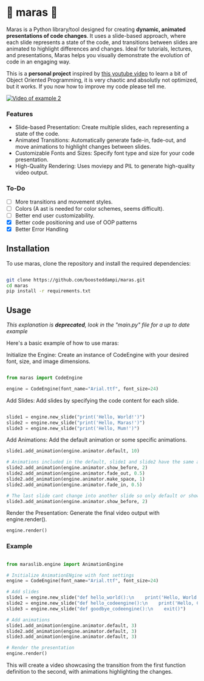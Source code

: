 # 🎥 maras 🎥

Maras is a Python library/tool designed for creating **dynamic, animated presentations of code changes**. It uses a slide-based approach, where each slide represents a state of the code, and transitions between slides are animated to highlight differences and changes. Ideal for tutorials, lectures, and presentations, Maras helps you visually demonstrate the evolution of code in an engaging way.

This is a **personal project** inspired by [this youtube video](https://www.youtube.com/watch?v=OXk6Eabu7uM&t=184s) to learn a bit of Object Oriented Programming, it is very chaotic and absolutly not optimized, but it works.
If you now how to improve my code please tell me.

[![Video of example 2](https://img.youtube.com/vi/CEFrvcNPkoU/hqdefault.jpg)](https://www.youtube.com/embed/CEFrvcNPkoU)

### Features

- Slide-based Presentation: Create multiple slides, each representing a state of the code.
- Animated Transitions: Automatically generate fade-in, fade-out, and move animations to highlight changes between slides.
- Customizable Fonts and Sizes: Specify font type and size for your code presentation.
- High-Quality Rendering: Uses moviepy and PIL to generate high-quality video output.

### To-Do

- [ ] More transitions and movement styles.
- [ ] Colors (A ast is needed for color schemes, seems difficult).
- [ ] Better end user customizability.
- [x] Better code positioning and use of OOP patterns
- [x] Better Error Handling

## Installation

To use maras, clone the repository and install the required dependencies:

```bash

git clone https://github.com/boosteddampi/maras.git
cd maras
pip install -r requirements.txt
```

## Usage

_This explanation is **deprecated**, look in the "main.py" file for a up to date example_

Here's a basic example of how to use maras:

Initialize the Engine: Create an instance of CodeEngine with your desired font, size, and image dimensions.

```python

from maras import CodeEngine

engine = CodeEngine(font_name="Arial.ttf", font_size=24)
```
Add Slides: Add slides by specifying the code content for each slide.

```python

slide1 = engine.new_slide("print('Hello, World!')")
slide2 = engine.new_slide("print('Hello, Maras!')")
slide3 = engine.new_slide("print('Hello, Mum!')")
```
Add Animations: Add the default animation or some specific animations.

```python
slide1.add_animation(engine.animator.default, 10)

# Animations included in the default, slide1 and slide2 have the same animations
slide2.add_animation(engine.animator.show_before, 2)
slide2.add_animation(engine.animator.fade_out, 0.5)
slide2.add_animation(engine.animator.make_space, 1)
slide2.add_animation(engine.animator.fade_in, 0.5)

# The last slide cant change into another slide so only default or show_before is usefull.
slide3.add_animation(engine.animator.show_before, 2)
```
Render the Presentation: Generate the final video output with engine.render().

```python
engine.render()
```
### Example

```python

from maraslib.engine import AnimationEngine

# Initialize AnimationENgine with font settings
engine = CodeEngine(font_name="Arial.ttf", font_size=24)

# Add slides
slide1 = engine.new_slide("def hello_world():\n    print('Hello, World!')")
slide2 = engine.new_slide("def hello_codeengine():\n    print('Hello, CodeEngine!')")
slide3 = engine.new_slide("def goodbye_codeengine():\n    exit()")

# Add animations
slide1.add_animation(engine.animator.default, 3)
slide2.add_animation(engine.animator.default, 3)
slide3.add_animation(engine.animator.default, 3)

# Render the presentation
engine.render()
```
This will create a video showcasing the transition from the first function definition to the second, with animations highlighting the changes.
